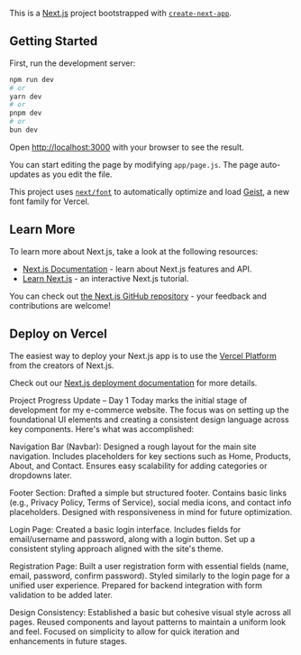 This is a [Next.js](https://nextjs.org) project bootstrapped with [`create-next-app`](https://github.com/vercel/next.js/tree/canary/packages/create-next-app).

## Getting Started

First, run the development server:

```bash
npm run dev
# or
yarn dev
# or
pnpm dev
# or
bun dev
```

Open [http://localhost:3000](http://localhost:3000) with your browser to see the result.

You can start editing the page by modifying `app/page.js`. The page auto-updates as you edit the file.

This project uses [`next/font`](https://nextjs.org/docs/app/building-your-application/optimizing/fonts) to automatically optimize and load [Geist](https://vercel.com/font), a new font family for Vercel.

## Learn More

To learn more about Next.js, take a look at the following resources:

- [Next.js Documentation](https://nextjs.org/docs) - learn about Next.js features and API.
- [Learn Next.js](https://nextjs.org/learn) - an interactive Next.js tutorial.

You can check out [the Next.js GitHub repository](https://github.com/vercel/next.js) - your feedback and contributions are welcome!

## Deploy on Vercel

The easiest way to deploy your Next.js app is to use the [Vercel Platform](https://vercel.com/new?utm_medium=default-template&filter=next.js&utm_source=create-next-app&utm_campaign=create-next-app-readme) from the creators of Next.js.

Check out our [Next.js deployment documentation](https://nextjs.org/docs/app/building-your-application/deploying) for more details.

Project Progress Update – Day 1
Today marks the initial stage of development for my e-commerce website. The focus was on setting up the foundational UI elements and creating a consistent design language across key components. Here's what was accomplished:

Navigation Bar (Navbar):
Designed a rough layout for the main site navigation.
Includes placeholders for key sections such as Home, Products, About, and Contact.
Ensures easy scalability for adding categories or dropdowns later.

Footer Section:
Drafted a simple but structured footer.
Contains basic links (e.g., Privacy Policy, Terms of Service), social media icons, and contact info placeholders.
Designed with responsiveness in mind for future optimization.

Login Page:
Created a basic login interface.
Includes fields for email/username and password, along with a login button.
Set up a consistent styling approach aligned with the site's theme.

Registration Page:
Built a user registration form with essential fields (name, email, password, confirm password).
Styled similarly to the login page for a unified user experience.
Prepared for backend integration with form validation to be added later.

Design Consistency:
Established a basic but cohesive visual style across all pages.
Reused components and layout patterns to maintain a uniform look and feel.
Focused on simplicity to allow for quick iteration and enhancements in future stages.



